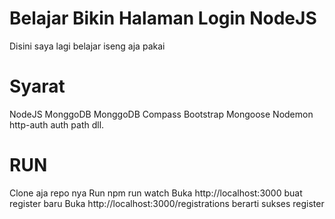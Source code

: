 # Belajar Bikin Halaman Login NodeJS

Disini saya lagi belajar iseng aja pakai

# Syarat

NodeJS
MonggoDB
MonggoDB Compass
Bootstrap
Mongoose
Nodemon
http-auth
auth
path
dll.

# RUN
Clone aja repo nya
Run npm run watch
Buka http://localhost:3000 buat register baru
Buka http://localhost:3000/registrations berarti sukses register
